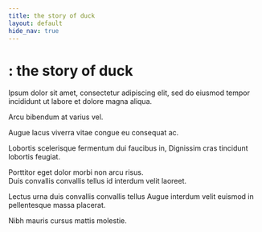 ```yaml
---
title: the story of duck
layout: default
hide_nav: true
---
```


# : the story of duck

Ipsum dolor sit amet, consectetur adipiscing elit, sed do eiusmod tempor incididunt ut labore et dolore magna aliqua.

Arcu bibendum at varius vel.

Augue lacus viverra vitae congue eu consequat ac.

Lobortis scelerisque fermentum dui faucibus in, Dignissim cras tincidunt lobortis feugiat.

Porttitor eget dolor morbi non arcu risus.  
Duis convallis convallis tellus id interdum velit laoreet.  

Lectus urna duis convallis convallis tellus Augue interdum velit euismod in pellentesque massa placerat.

Nibh mauris cursus mattis molestie.



